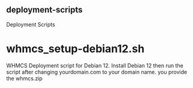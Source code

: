 ## deployment-scripts
Deployment Scripts

# whmcs_setup-debian12.sh

WHMCS Deployment script for Debian 12. Install Debian 12 then run the script after changing yourdomain.com to your domain name. you provide the whmcs.zip

